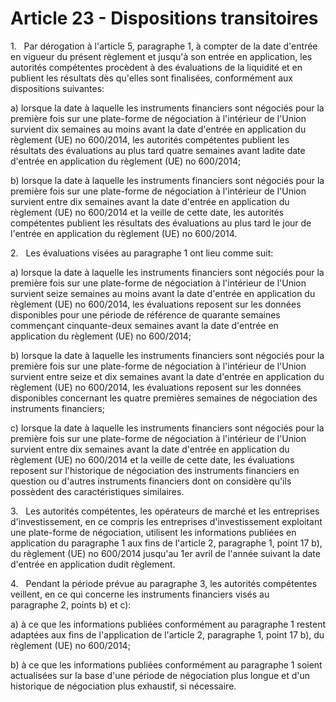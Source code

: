 # Article 23 - Dispositions transitoires


1.   Par dérogation à l'article 5, paragraphe 1, à compter de la date d'entrée en vigueur du présent règlement et jusqu'à son entrée en application, les autorités compétentes procèdent à des évaluations de la liquidité et en publient les résultats dès qu'elles sont finalisées, conformément aux dispositions suivantes:

a) lorsque la date à laquelle les instruments financiers sont négociés pour la première fois sur une plate-forme de négociation à l'intérieur de l'Union survient dix semaines au moins avant la date d'entrée en application du règlement (UE) no 600/2014, les autorités compétentes publient les résultats des évaluations au plus tard quatre semaines avant ladite date d'entrée en application du règlement (UE) no 600/2014;

b) lorsque la date à laquelle les instruments financiers sont négociés pour la première fois sur une plate-forme de négociation à l'intérieur de l'Union survient entre dix semaines avant la date d'entrée en application du règlement (UE) no 600/2014 et la veille de cette date, les autorités compétentes publient les résultats des évaluations au plus tard le jour de l'entrée en application du règlement (UE) no 600/2014.

2.   Les évaluations visées au paragraphe 1 ont lieu comme suit:

a) lorsque la date à laquelle les instruments financiers sont négociés pour la première fois sur une plate-forme de négociation à l'intérieur de l'Union survient seize semaines au moins avant la date d'entrée en application du règlement (UE) no 600/2014, les évaluations reposent sur les données disponibles pour une période de référence de quarante semaines commençant cinquante-deux semaines avant la date d'entrée en application du règlement (UE) no 600/2014;

b) lorsque la date à laquelle les instruments financiers sont négociés pour la première fois sur une plate-forme de négociation à l'intérieur de l'Union survient entre seize et dix semaines avant la date d'entrée en application du règlement (UE) no 600/2014, les évaluations reposent sur les données disponibles concernant les quatre premières semaines de négociation des instruments financiers;

c) lorsque la date à laquelle les instruments financiers sont négociés pour la première fois sur une plate-forme de négociation à l'intérieur de l'Union survient entre dix semaines avant la date d'entrée en application du règlement (UE) no 600/2014 et la veille de cette date, les évaluations reposent sur l'historique de négociation des instruments financiers en question ou d'autres instruments financiers dont on considère qu'ils possèdent des caractéristiques similaires.

3.   Les autorités compétentes, les opérateurs de marché et les entreprises d'investissement, en ce compris les entreprises d'investissement exploitant une plate-forme de négociation, utilisent les informations publiées en application du paragraphe 1 aux fins de l'article 2, paragraphe 1, point 17 b), du règlement (UE) no 600/2014 jusqu'au 1er avril de l'année suivant la date d'entrée en application dudit règlement.

4.   Pendant la période prévue au paragraphe 3, les autorités compétentes veillent, en ce qui concerne les instruments financiers visés au paragraphe 2, points b) et c):

a) à ce que les informations publiées conformément au paragraphe 1 restent adaptées aux fins de l'application de l'article 2, paragraphe 1, point 17 b), du règlement (UE) no 600/2014;

b) à ce que les informations publiées conformément au paragraphe 1 soient actualisées sur la base d'une période de négociation plus longue et d'un historique de négociation plus exhaustif, si nécessaire.
